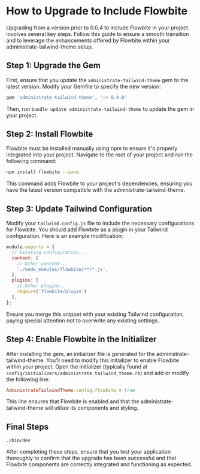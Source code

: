 # How to Upgrade to Include Flowbite

Upgrading from a version prior to 0.0.4 to include Flowbite in your project involves several key steps. Follow this guide to ensure a smooth transition and to leverage the enhancements offered by Flowbite within your administrate-tailwind-theme setup.

## Step 1: Upgrade the Gem

First, ensure that you update the `administrate-tailwind-theme` gem to the latest version. Modify your Gemfile to specify the new version:

```ruby
gem 'administrate-tailwind-theme', '~> 0.4.0'
```

Then, run `bundle update administrate-tailwind-theme` to update the gem in your project.

## Step 2: Install Flowbite

Flowbite must be installed manually using npm to ensure it's properly integrated into your project. Navigate to the root of your project and run the following command:

```bash
npm install flowbite --save
```

This command adds Flowbite to your project's dependencies, ensuring you have the latest version compatible with the administrate-tailwind-theme.

## Step 3: Update Tailwind Configuration

Modify your `tailwind.config.js` file to include the necessary configurations for Flowbite. You should add Flowbite as a plugin in your Tailwind configuration. Here is an example modification:

```javascript
module.exports = {
  // Existing configuration...
  content: [
    // Other content...
    './node_modules/flowbite/**/*.js',
  ],
  plugins: [
    // Other plugins...
    require('flowbite/plugin')
  ],
};
```

Ensure you merge this snippet with your existing Tailwind configuration, paying special attention not to overwrite any existing settings.

## Step 4: Enable Flowbite in the Initializer

After installing the gem, an initializer file is generated for the administrate-tailwind-theme. You'll need to modify this initializer to enable Flowbite within your project. Open the initializer (typically found at `config/initializers/administrate_tailwind_theme.rb`) and add or modify the following line:

```ruby
AdministrateTailwindTheme.config.flowbite = true
```

This line ensures that Flowbite is enabled and that the administrate-tailwind-theme will utilize its components and styling.

## Final Steps
```shell
./bin/dev
```

After completing these steps, ensure that you test your application thoroughly to confirm that the upgrade has been successful and that Flowbite components are correctly integrated and functioning as expected.